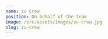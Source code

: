 ```yaml
---
name: zu Crew
position: On behalf of the team
image: /src/assets/images/zu-crew.jpg
slug: zu-crew
---
```

